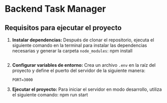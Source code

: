 # Backend Task Manager

## Requisitos para ejecutar el proyecto

1. **Instalar dependencias:**
   Después de clonar el repositorio, ejecuta el siguiente comando en la terminal para instalar las dependencias necesarias y generar la carpeta `node_modules`:
   npm install
   ```

2. **Configurar variables de entorno:**
   Crea un archivo `.env` en la raíz del proyecto y define el puerto del servidor de la siguiente manera:
   ```env
   PORT=3000
   ```

3. **Ejecutar el proyecto:**
   Para iniciar el servidor en modo desarrollo, utiliza el siguiente comando:
   npm run start
   ```

 
